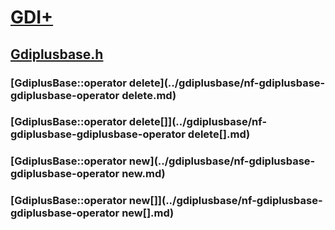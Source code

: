 # [GDI+](../_gdiplus/index.md)
## [Gdiplusbase.h](index.md)
### [GdiplusBase::operator delete](../gdiplusbase/nf-gdiplusbase-gdiplusbase-operator delete.md)
### [GdiplusBase::operator delete[]](../gdiplusbase/nf-gdiplusbase-gdiplusbase-operator delete[].md)
### [GdiplusBase::operator new](../gdiplusbase/nf-gdiplusbase-gdiplusbase-operator new.md)
### [GdiplusBase::operator new[]](../gdiplusbase/nf-gdiplusbase-gdiplusbase-operator new[].md)
